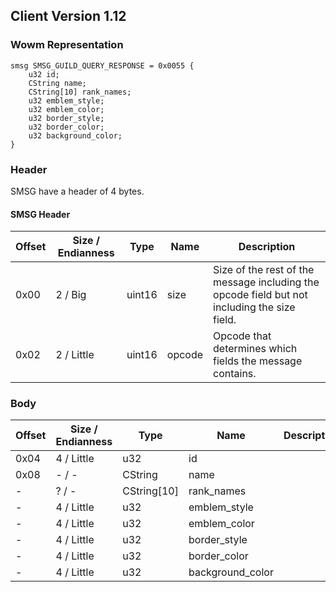 ## Client Version 1.12

### Wowm Representation
```rust,ignore
smsg SMSG_GUILD_QUERY_RESPONSE = 0x0055 {
    u32 id;
    CString name;
    CString[10] rank_names;
    u32 emblem_style;
    u32 emblem_color;
    u32 border_style;
    u32 border_color;
    u32 background_color;
}
```
### Header
SMSG have a header of 4 bytes.

#### SMSG Header
| Offset | Size / Endianness | Type   | Name   | Description |
| ------ | ----------------- | ------ | ------ | ----------- |
| 0x00   | 2 / Big           | uint16 | size   | Size of the rest of the message including the opcode field but not including the size field.|
| 0x02   | 2 / Little        | uint16 | opcode | Opcode that determines which fields the message contains.|
### Body
| Offset | Size / Endianness | Type | Name | Description |
| ------ | ----------------- | ---- | ---- | ----------- |
| 0x04 | 4 / Little | u32 | id |  |
| 0x08 | - / - | CString | name |  |
| - | ? / - | CString[10] | rank_names |  |
| - | 4 / Little | u32 | emblem_style |  |
| - | 4 / Little | u32 | emblem_color |  |
| - | 4 / Little | u32 | border_style |  |
| - | 4 / Little | u32 | border_color |  |
| - | 4 / Little | u32 | background_color |  |
